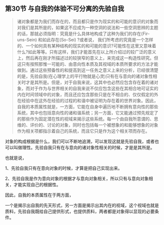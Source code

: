 <h2>第30节 与自我的体验不可分离的先验自我</h2><blockquote data-pid="1sQwA8V6">诸对象都是为我们而存在的，而且都只是作为现实的和可能的意识的对象而对我们是其所是的，如果这不应成为一种空洞的说法和一些空洞思辨的主题的话，那就必须指明：究竟是什么具体地构成了这种为我们的存在(Fir-uns-Sein) 和如此存在(So-Sei) ?或者说， 我们所考虑的究竟是一个怎样的、一个如何具有某种结构的现实的和可能的意识?可能性在这里又意味着什么?如此等等。只有这样，我们才能首先在以上所介绍过的较广泛的意义上，然后再在刚才所描述过的较狭窄的意义上，来完成这一构造性研究。但这只有按照那惟一可能的、由意向性本质及其视域的本质所要求的方法才能做到。通过这些预备性的和提高到这一任务之意义上来的分析，已经很清楚的是，先验自我(在心理学上的平行物就是心灵)只有在与意向的诸对象性相关时才是其所是。但是，对于自我来说，这其中也必然应包含存在着的诸对象，而对于作为与世界相关的自我来说不仅应包含这些在其相合地可证实的内在时间领域中的对象，而且还应包含那些只是在不相合的、仅仅假定的外在经验中在这外在经验的过程的和谐中被证明为存在着的世界对象。因此，自我的本质属性就是，一方面，它能在自身中遍历地不断拥有意向性的那些系统，其中也包括意向性的诸和谐系统；另一方面，它又能通过预先规定了的那些作为固定潜在性的视域来揭示这些系统。每一个由自我所意谓的、思维的、评价的、讨论的对象，同时也包括每一个被想象的和能够想象的对象作为相关项都指示着自己的系统，而且它只是作为这个相关项而存在。</blockquote><p data-pid="LNEc_5sj">对象的构成根据是什么，我们可以不断地追溯，可以发现这就是先验自我，或者也可以叫做理性。先验自我只有在与意向的诸对象性相关的时候，才是是其所是。</p><p data-pid="NHOUSJzQ">也就是说，</p><p data-pid="CgLoAQV4">1、先验自我只有在意向对象的时候，才算是把自己实现出来。</p><p data-pid="VBAxANi6">2、先验自我是作为意向对象的根据才与意向对象相关，所以只有与意向对象相关，才能实现自己的根据性。</p><p data-pid="aVCbMJ9z">因此，自我的本质属性在于两方面，</p><p data-pid="ziy1RXdC">一个是揭示出自我的先天形式，另一方面是揭示出其内在的视域，这个视域也就是质料，先验自我既给自己提供形式，也提供质料，两者都是对象得以显现的必要条件。</p><p></p>